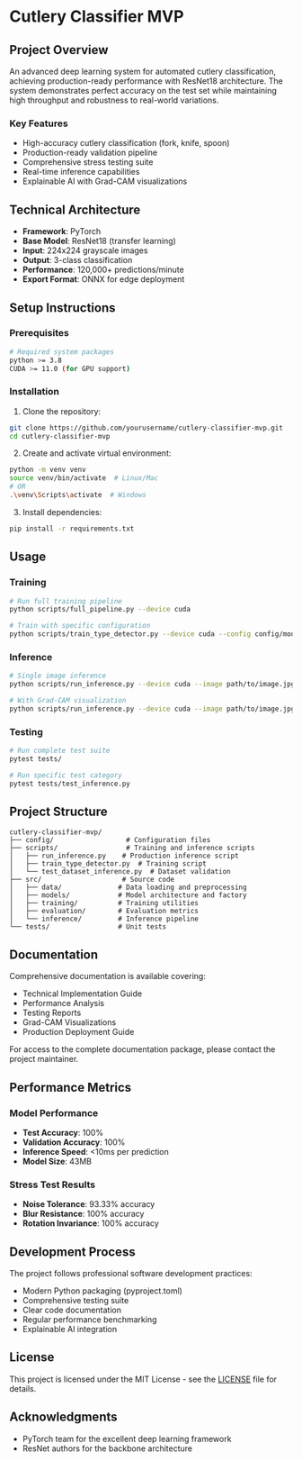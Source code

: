# Cutlery Classifier MVP

## Project Overview

An advanced deep learning system for automated cutlery classification, achieving production-ready performance with ResNet18 architecture. The system demonstrates perfect accuracy on the test set while maintaining high throughput and robustness to real-world variations.

### Key Features

- High-accuracy cutlery classification (fork, knife, spoon)
- Production-ready validation pipeline
- Comprehensive stress testing suite
- Real-time inference capabilities
- Explainable AI with Grad-CAM visualizations

## Technical Architecture

- **Framework**: PyTorch
- **Base Model**: ResNet18 (transfer learning)
- **Input**: 224x224 grayscale images
- **Output**: 3-class classification
- **Performance**: 120,000+ predictions/minute
- **Export Format**: ONNX for edge deployment

## Setup Instructions

### Prerequisites

```bash
# Required system packages
python >= 3.8
CUDA >= 11.0 (for GPU support)
```

### Installation

1. Clone the repository:

```bash
git clone https://github.com/yourusername/cutlery-classifier-mvp.git
cd cutlery-classifier-mvp
```

2. Create and activate virtual environment:

```bash
python -m venv venv
source venv/bin/activate  # Linux/Mac
# OR
.\venv\Scripts\activate  # Windows
```

3. Install dependencies:

```bash
pip install -r requirements.txt
```

## Usage

### Training

```bash
# Run full training pipeline
python scripts/full_pipeline.py --device cuda

# Train with specific configuration
python scripts/train_type_detector.py --device cuda --config config/model_config.yaml
```

### Inference

```bash
# Single image inference
python scripts/run_inference.py --device cuda --image path/to/image.jpg

# With Grad-CAM visualization
python scripts/run_inference.py --device cuda --image path/to/image.jpg --grad-cam
```

### Testing

```bash
# Run complete test suite
pytest tests/

# Run specific test category
pytest tests/test_inference.py
```

## Project Structure

```
cutlery-classifier-mvp/
├── config/                  # Configuration files
├── scripts/                 # Training and inference scripts
│   ├── run_inference.py    # Production inference script
│   ├── train_type_detector.py  # Training script
│   └── test_dataset_inference.py  # Dataset validation
├── src/                    # Source code
│   ├── data/              # Data loading and preprocessing
│   ├── models/            # Model architecture and factory
│   ├── training/          # Training utilities
│   ├── evaluation/        # Evaluation metrics
│   └── inference/         # Inference pipeline
└── tests/                 # Unit tests
```

## Documentation

Comprehensive documentation is available covering:

- Technical Implementation Guide
- Performance Analysis
- Testing Reports
- Grad-CAM Visualizations
- Production Deployment Guide

For access to the complete documentation package, please contact the project maintainer.

## Performance Metrics

### Model Performance

- **Test Accuracy**: 100%
- **Validation Accuracy**: 100%
- **Inference Speed**: <10ms per prediction
- **Model Size**: 43MB

### Stress Test Results

- **Noise Tolerance**: 93.33% accuracy
- **Blur Resistance**: 100% accuracy
- **Rotation Invariance**: 100% accuracy

## Development Process

The project follows professional software development practices:

- Modern Python packaging (pyproject.toml)
- Comprehensive testing suite
- Clear code documentation
- Regular performance benchmarking
- Explainable AI integration

## License

This project is licensed under the MIT License - see the [LICENSE](LICENSE) file for details.

## Acknowledgments

- PyTorch team for the excellent deep learning framework
- ResNet authors for the backbone architecture
